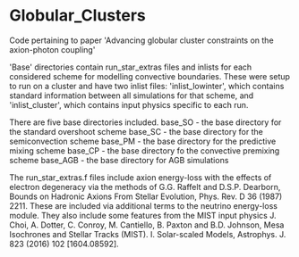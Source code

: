 # Globular_Clusters
Code pertaining to paper 'Advancing globular cluster constraints on the axion-photon coupling'

'Base' directories contain run_star_extras files and inlists for each considered scheme for modelling convective boundaries. These were setup to run on a cluster and have two inlist files: 'inlist_lowinter', which contains standard information between all simulations for that scheme, and 'inlist_cluster', which contains input physics specific to each run.

There are five base directories included.
  base_SO - the base directory for the standard overshoot scheme
  base_SC - the base directory for the semiconvection scheme
  base_PM - the base directory for the predictive mixing scheme
  base_CP - the base directory fo the convective premixing scheme
  base_AGB - the base directory for AGB simulations
  
The run_star_extras.f files include axion energy-loss with the effects of electron degeneracy via the methods of G.G. Raffelt and D.S.P. Dearborn, Bounds on Hadronic
Axions From Stellar Evolution, Phys. Rev. D 36 (1987) 2211. These are included via additional terms to the neutrino energy-loss module. They also include some features from the MIST input physics J. Choi, A. Dotter, C. Conroy, M. Cantiello, B. Paxton and B.D. Johnson, Mesa Isochrones and Stellar Tracks (MIST). I. Solar-scaled Models, Astrophys. J. 823 (2016) 102 [1604.08592].
